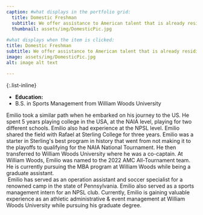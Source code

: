 ```yaml
---
caption: #what displays in the portfolio grid:
  title: Domestic Freshman
  subtitle: We offer assistance to American talent that is already residing in the US and is navigating their recruiting process. 
  thumbnail: assets/img/DomesticPic.jpg
  
#what displays when the item is clicked:
title: Domestic Freshman
subtitle: We offer assistance to American talent that is already residing in the US and is navigating their recruiting process. 
image: assets/img/DomesticPic.jpg
alt: image alt text

---
```

{:.list-inline} 
- **Education:**   
- B.S. in Sports Management from William Woods University

Emilio took a similar path when he embarked on his journey to the US. He spent 5 years playing college in the USA, at the NAIA level, playing for two different schools. Emilio also had experience at the NPSL level. Emilio shared the field with Rafael at Sterling College for three years. Emilio was a starter in Sterling's best program in history that went from not making it to the playoffs to qualifying for the NAIA National Tournament. He then transferred to William Woods University where he was a co-captain. At William Woods, Emilio was named to the 2022 AMC All-Tournament team. He is currently pursuing the MBA program at William Woods while being a graduate assistant. <br>
​
Emilio has served as an operation assistant and soccer specialist for a renowned camp in the state of Pennsylvania. Emilio also served as a sports management intern for an NPSL club. Currently, Emilio is gaining valuable experience as an athletic administrative & event management at William Woods University while pursuing his graduate degree. 
